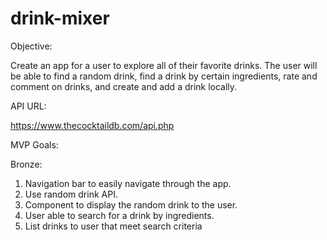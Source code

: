 # drink-mixer

Objective: 

Create an app for a user to explore all of their favorite drinks.  The user will be able to find a random drink, find a drink by certain ingredients, rate and comment on drinks, and create and add a drink locally. 


API URL: 

https://www.thecocktaildb.com/api.php

MVP Goals:

Bronze:

1. Navigation bar to easily navigate through the app. 
2. Use random drink API.
3. Component to display the random drink to the user.
4. User able to search for a drink by ingredients.
5. List drinks to user that meet search criteria


